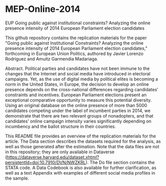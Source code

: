 # MEP-Online-2014
EUP Going public against institutional constraints?  Analyzing the online presence intensity of 2014 European Parliament election candidates

This github repository contains the replication materials for the paper "Going public against Institutional Constraints? 
Analyzing the online presence intensity of 2014 European Parliament election candidates," forthcoming in European Union Politics, 
authored by Javier Lorenzo Rodríguez and Amuitz Garmendia Madariaga.

Abstract. 
Political parties and candidates have not been immune to the changes that the Internet and social media have introduced in electoral campaigns. Yet, as the use of digital media by political elites is becoming a norm in the United States, in Europe, the decision to develop an online presence depends on the cross-national differences regarding candidates’ constraints and incentives. 
European Parliament elections present an exceptional comparative opportunity to measure this potential diversity. 
Using an original database on the online presence of more than 5000 candidates competing under the label of incumbent parties in 2014, we demonstrate that there are two relevant groups of nonadopters, and that candidates’ online campaign intensity varies significantly depending on incumbency and the ballot structure in their countries.

This README file provides an overview of the replication materials for the article. The Data section describes the datasets required for the analysis, as well as those generated after the estimation. Note that the data files are not in this repository; they are only available in Dataverse (https://dataverse.harvard.edu/dataset.xhtml?persistentId=doi:10.7910/DVN/NWZKRL). The Do file section contains the STATA code. A Data Codebook is also available for further clarification, as well as a text Appendix with examples of different social media profiles in the sample. 

